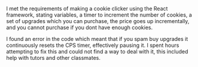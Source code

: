 I met the requirements of making a cookie clicker using the React framework, stating variables, a timer to increment the number of cookies, a set of upgrades which you can purchase, the price goes up incrementally, and you cannot purchase if you dont have enough cookies.

I found an error in the code which meant that if you spam buy upgrades it continuously resets the CPS timer, effectively pausing it. I spent hours attempting to fix this and could not find a way to deal with it, this included help with tutors and other classmates.
